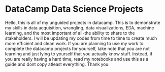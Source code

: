 # DataCamp Data Science Projects

Hello, this is all of my unguided projects in datacamp. This is to demonstrate my skills in data acquisition, wrangling, data visualizations, EDA, machine learning, and the most important of all-the ability to share to the stakeholders. I will be updating my codes from time to time to create much more efficient and clean work. If you are planning to use my work to complete the datacamp projects for yourself, take note that you are not learning and just lying to yourself that you actually know stuff. Instead, if you are really having a hard time, read my notebooks and use this as a guide and dont copy atleast everything. Thank you
